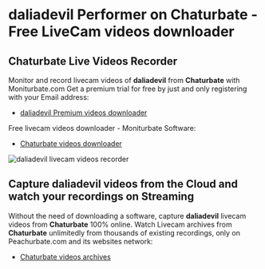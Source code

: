 # daliadevil Performer on Chaturbate - Free LiveCam videos downloader

## Chaturbate Live Videos Recorder

Monitor and record livecam videos of **daliadevil** from **Chaturbate** with Moniturbate.com
Get a premium trial for free by just and only registering with your Email address:
* [daliadevil Premium videos downloader](https://moniturbate.com/request-demo-licence-key.html)

Free livecam videos downloader - Moniturbate Software:
* [Chaturbate videos downloader](https://moniturbate.com/moniturbate-download-software.html)

![daliadevil livecam videos recorder](https://peachurnet.com/templates/moniturbate-software.png)


## Capture daliadevil videos from the Cloud and watch your recordings on Streaming

Without the need of downloading a software, capture **daliadevil** livecam videos from **Chaturbate** 100% online.
Watch Livecam archives from **Chaturbate** unlimitedly from thousands of existing recordings, only on Peachurbate.com and its websites network:
* [Chaturbate videos archives](https://peachurnet.com/)